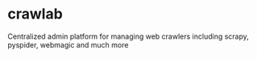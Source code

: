 # crawlab
Centralized admin platform for managing web crawlers including scrapy, pyspider, webmagic and much more
